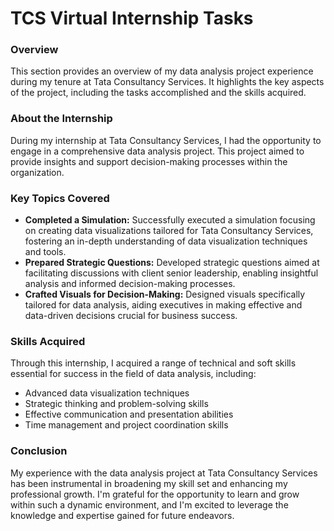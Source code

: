 # TCS Virtual Internship Tasks

### Overview
This section provides an overview of my data analysis project experience during my tenure at Tata Consultancy Services. It highlights the key aspects of the project, including the tasks accomplished and the skills acquired.

### About the Internship
During my internship at Tata Consultancy Services, I had the opportunity to engage in a comprehensive data analysis project. This project aimed to provide insights and support decision-making processes within the organization.

### Key Topics Covered
- **Completed a Simulation:** Successfully executed a simulation focusing on creating data visualizations tailored for Tata Consultancy Services, fostering an in-depth understanding of data visualization techniques and tools.
- **Prepared Strategic Questions:** Developed strategic questions aimed at facilitating discussions with client senior leadership, enabling insightful analysis and informed decision-making processes.
- **Crafted Visuals for Decision-Making:** Designed visuals specifically tailored for data analysis, aiding executives in making effective and data-driven decisions crucial for business success.

### Skills Acquired
Through this internship, I acquired a range of technical and soft skills essential for success in the field of data analysis, including:
- Advanced data visualization techniques
- Strategic thinking and problem-solving skills
- Effective communication and presentation abilities
- Time management and project coordination skills

### Conclusion
My experience with the data analysis project at Tata Consultancy Services has been instrumental in broadening my skill set and enhancing my professional growth. I'm grateful for the opportunity to learn and grow within such a dynamic environment, and I'm excited to leverage the knowledge and expertise gained for future endeavors.
